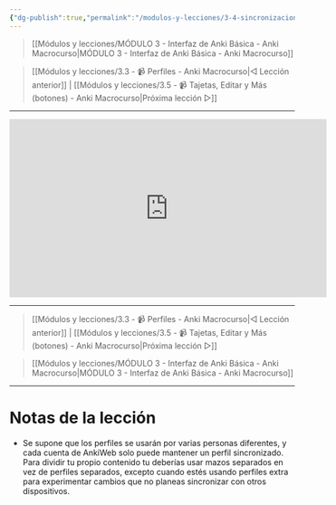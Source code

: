 ```yaml
---
{"dg-publish":true,"permalink":"/modulos-y-lecciones/3-4-sincronizacion-entre-dispositivos-mediante-ankiweb-anki-macrocurso/","noteIcon":""}
---
```



> [[Módulos y lecciones/MÓDULO 3 - Interfaz de Anki Básica - Anki Macrocurso\|MÓDULO 3 - Interfaz de Anki Básica - Anki Macrocurso]]

> [[Módulos y lecciones/3.3 - 📹 Perfiles - Anki Macrocurso\|◁ Lección anterior]] | [[Módulos y lecciones/3.5 - 📹 Tajetas, Editar y Más (botones) - Anki Macrocurso\|Próxima lección ▷]]

---

<div class="marco-yt"><iframe width="560" height="315" src="https://www.youtube.com/embed/fy79i1C1tg8" title="YouTube video player" frameborder="0" allow="accelerometer; autoplay; clipboard-write; encrypted-media; gyroscope; picture-in-picture" allowfullscreen></iframe></div>

---

> [[Módulos y lecciones/3.3 - 📹 Perfiles - Anki Macrocurso\|◁ Lección anterior]] | [[Módulos y lecciones/3.5 - 📹 Tajetas, Editar y Más (botones) - Anki Macrocurso\|Próxima lección ▷]]

> [[Módulos y lecciones/MÓDULO 3 - Interfaz de Anki Básica - Anki Macrocurso\|MÓDULO 3 - Interfaz de Anki Básica - Anki Macrocurso]]

---

# Notas de la lección
- Se supone que los perfiles se usarán por varias personas diferentes, y cada cuenta de AnkiWeb solo puede mantener un perfil sincronizado. Para dividir tu propio contenido tu deberías usar mazos separados en vez de perfiles separados, excepto cuando estés usando perfiles extra para experimentar cambios que no planeas sincronizar con otros dispositivos.